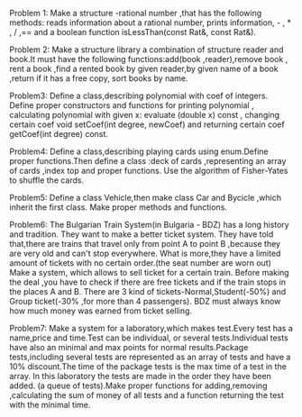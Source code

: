 Problem 1:
 Make a structure -rational number ,that has the following methods: reads information about a rational number, prints information,  - , * , / ,== and a boolean function isLessThan(const Rat&, const Rat&).
 
Problem 2:
Make a structure library a combination of structure reader and book.It must have the following functions:add(book ,reader),remove book , rent a book ,find a rented book by given reader,by given name of a book ,return if it has a free copy, sort books by name.

Problem3:
Define a class,describing polynomial with coef of integers. Define proper constructors and functions for printing polynomial , calculating polynomial with given x:    <type> evaluate (double x) const , changing certain coef void setCoef(int degree, <type> newCoef) and returning certain coef <type> getCoef(int degree) const.

Problem4:
Define a class,describing playing cards using enum.Define proper functions.Then define a class :deck of cards ,representing an array of cards ,index top and proper functions. Use the algorithm of Fisher-Yates to shuffle the cards.

Problem5:
Define a class Vehicle,then make class Car and Bycicle ,which inherit the first class. Make proper methods and functions.

Problem6:
The Bulgarian Train System(in Bulgaria - BDZ) has a long history and tradition. They want to make a better ticket system. They have told that,there are trains that travel only from point A to point B ,because they are very old and can't stop everywhere. What is more,they have a limited amount of tickets with no certain order.(the seat number are worn out)
Make a system, which allows to sell ticket for a certain train. Before making the deal ,you have to check if there are free tickets and if the train stops in the places A and B. There are 3 kind of tickets-Normal,Student(-50%) and Group ticket(-30% ,for more than 4 passengers). 
BDZ must always know how much money was earned from ticket selling.

Problem7:
Make a system for a laboratory,which makes test.Every test has a name,price and time.Test can be individual, or several tests.Individual tests have also an minimal and max points for normal results.Package tests,including several tests are represented as an array of tests and have a 10% discount.The time of the package tests is the max time of a  test in the array.
In this laboratory the tests are made in the order they have been added. (a queue of tests).Make proper functions for adding,removing ,calculating the sum of money of all tests and a function returning the test with the minimal time.
